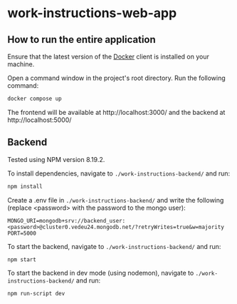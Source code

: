 # work-instructions-web-app

## How to run the entire application

Ensure that the latest version of the [Docker](https://www.docker.com/products/docker-desktop/) client is installed on your machine.

Open a command window in the project's root directory. Run the following command:

```bash
docker compose up
```

The frontend will be available at http://localhost:3000/ and the backend at http://localhost:5000/

## Backend

Tested using NPM version 8.19.2.

To install dependencies, navigate to `./work-instructions-backend/` and run:

```bash
npm install
```

Create a .env file in `./work-instructions-backend/` and write the following (replace \<password\> with the password to the mongo user):

```env
MONGO_URI=mongodb+srv://backend_user:<password>@cluster0.vedeu24.mongodb.net/?retryWrites=true&w=majority
PORT=5000
```

To start the backend, navigate to `./work-instructions-backend/` and run:

```bash
npm start
```

To start the backend in dev mode (using nodemon), navigate to `./work-instructions-backend/` and run:

```bash
npm run-script dev
```
